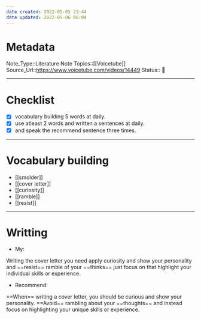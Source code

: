 ```yaml
---
date created: 2022-05-05 23:44
date updated: 2022-05-06 00:04
---
```


# Metadata

Note_Type::Literature Note
Topics::[[Voicetube]]
Source_Url::<https://www.voicetube.com/videos/14449>
Status:: 👶

---

# Checklist

- [x] vocabulary building 5 words at daily.
- [x] use atleast 2 words and written a sentences at daily.
- [x] and speak the recommend sentence three times.

---

# Vocabulary building

- [[smolder]]
- [[cover letter]]
- [[curiosity]]
- [[ramble]]
- [[resist]]

---

# Writting

- My:

Writing the cover letter you need apply curiosity and show your personality and ==resist== ramble of your ==thinks== just focus on that highlight your individual skills or experience.

- Recommend:

==When== writing a cover letter, you should be curious and show your personality. ==Avoid== rambling about your ==thoughts== and instead focus on highlighting your unique skills or experience.
